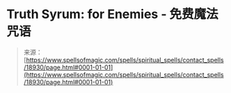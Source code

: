 <!--yml

category: 未分类

date: 2024-06-12 19:00:33

-->

# Truth Syrum: for Enemies - 免费魔法咒语

> 来源：[https://www.spellsofmagic.com/spells/spiritual_spells/contact_spells/18930/page.html#0001-01-01](https://www.spellsofmagic.com/spells/spiritual_spells/contact_spells/18930/page.html#0001-01-01)

